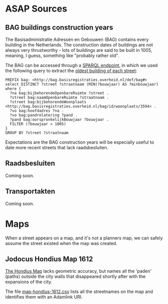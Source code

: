 # ASAP Sources

## BAG buildings construction years

The Basisadministratie Adressen en Gebouwen (BAG) contains every building in the Netherlands. The construction dates of buildings are not always very thrustworthy - lots of buildings are said to be built in 1005, meaning, I guess, something like "probably rather old".

The BAG can be accessed through a [SPARQL endpoint](https://data.pdok.nl/sparql#), in which we used the following query to extract the [oldest building of each street](BAG-oldest-building-of-street.csv):

```
PREFIX bag: <http://bag.basisregistraties.overheid.nl/def/bag#>
select DISTINCT ?street ?straatnaam (MIN(?bouwjaar) AS ?minbouwjaar)
where {
  ?na bag:bijbehorendeOpenbareRuimte ?street .
  ?street bag:naamOpenbareRuimte ?straatnaam .
  ?street bag:bijbehorendeWoonplaats <http://bag.basisregistraties.overheid.nl/bag/id/woonplaats/3594> .
  ?vo bag:hoofdadres ?na .
  ?vo bag:pandrelatering ?pand .
  ?pand bag:oorspronkelijkBouwjaar ?bouwjaar .
  FILTER (?bouwjaar > 1005)
}
GROUP BY ?street ?straatnaam
```
Expectations are the BAG construction years will be especially useful to date more recent streets that lack raadsbesluiten.


## Raadsbesluiten

Coming soon.

## Transportakten

Coming soon.

# Maps

When a street appears on a map, and it's not a planners map, we can safely assume the street existed when the map was created.

## Jodocus Hondius Map 1612

[The Hondius Map](https://beeldbank.amsterdam.nl/afbeelding/010001000605) lacks geometric accuracy, but names all the 'paden' (paths) outside the city walls that disappeared shortly after with the expansions of the city.

The file [map-hondius-1612.csv](map-hondius-1612.csv) lists all the streetnames on the map and identifies them with an Adamlink URI.


